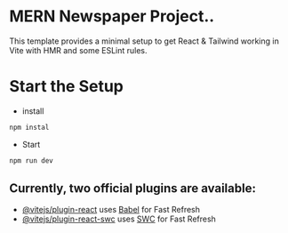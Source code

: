 # MERN Newspaper Project..

This template provides a minimal setup to get React & Tailwind working in Vite with HMR and some ESLint rules.

# Start the Setup

- install

```javascript
npm instal
```

- Start

```javascript
npm run dev
```

## Currently, two official plugins are available:

- [@vitejs/plugin-react](https://github.com/vitejs/vite-plugin-react/blob/main/packages/plugin-react/README.md) uses [Babel](https://babeljs.io/) for Fast Refresh
- [@vitejs/plugin-react-swc](https://github.com/vitejs/vite-plugin-react-swc) uses [SWC](https://swc.rs/) for Fast Refresh
